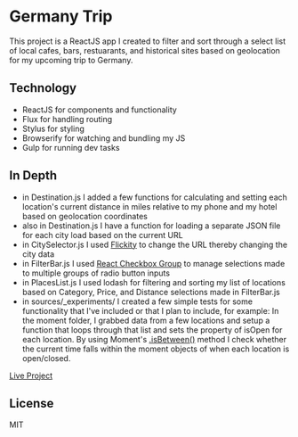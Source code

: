 # Germany Trip

This project is a ReactJS app I created to filter and sort through a select list of local cafes, bars, restuarants, and historical sites based on geolocation for my upcoming trip to Germany.

## Technology

  - ReactJS for components and functionality
  - Flux for handling routing
  - Stylus for styling
  - Browserify for watching and bundling my JS
  - Gulp for running dev tasks

## In Depth
  
  - in Destination.js I added a few functions for calculating and setting each location's current distance in miles relative to my phone and my hotel based on geolocation coordinates
  - also in Destination.js I have a function for loading a separate JSON file for each city load based on the current URL
  - in CitySelector.js I used [Flickity] to change the URL thereby changing the city data
  - in FilterBar.js I used [React Checkbox Group] to manage selections made to multiple groups of radio button inputs
  - in PlacesList.js I used lodash for filtering and sorting my list of locations based on Category, Price, and Distance selections made in FilterBar.js
  - in sources/_experiments/ I created a few simple tests for some functionality that I've included or that I plan to include, for example: In the moment folder, I grabbed data from a few locations and setup a function that loops through that list and sets the property of isOpen for each location. By using Moment's [.isBetween()] method I check whether the current time falls within the moment objects of when each location is open/closed.

[Live Project]

License
----

MIT

[Flickity]:http://flickity.metafizzy.co/
[React Checkbox Group]:https://www.npmjs.com/package/react-checkbox-group
[.isBetween()]:http://momentjs.com/docs/#/query/is-between/
[Live Project]:http://ryanabednar.com/germany-trip/#/destination/berlin
